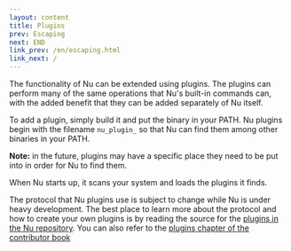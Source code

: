 ```yaml
---
layout: content
title: Plugins
prev: Escaping
next: END
link_prev: /en/escaping.html
link_next: /
---
```


The functionality of Nu can be extended using plugins. The plugins can perform many of the same operations that Nu's built-in commands can, with the added benefit that they can be added separately of Nu itself.

To add a plugin, simply build it and put the binary in your PATH. Nu plugins begin with the filename `nu_plugin_` so that Nu can find them among other binaries in your PATH. 

**Note:** in the future, plugins may have a specific place they need to be put into in order for Nu to find them.

When Nu starts up, it scans your system and loads the plugins it finds.

The protocol that Nu plugins use is subject to change while Nu is under heavy development. The best place to learn more about the protocol and how to create your own plugins is by reading the source for the [plugins in the Nu repository](https://github.com/nushell/nushell/tree/master/crates). You can also refer to the [plugins chapter of the contributor book](https://github.com/nushell/contributor-book/blob/master/en/plugins.md)
